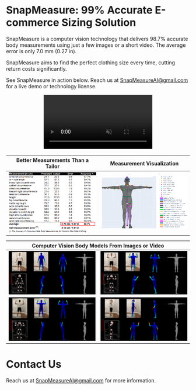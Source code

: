 # SnapMeasure: 99% Accurate E-commerce Sizing Solution

SnapMeasure is a computer vision technology that delivers 98.7% accurate body measurements using just a few images or a short video. The average error is only 7.0 mm (0.27 in).

SnapMeasure aims to find the perfect clothing size every time, cutting return costs significantly.

See SnapMeasure in action below. Reach us at SnapMeasureAI@gmail.com for a live demo or technology license.

<div align="center">
  <video src="https://github.com/snapmeasureai/website/assets/143150368/e9532fb2-f40f-4ae9-8e83-700a6c8959be" controls="controls" muted="muted" playsinline="playsinline" style="clip-path: inset(1px 1px);"/>
</div>

| Better Measurements Than a Tailor             |  Measurement Visualization |
:-------------------------:|:-------------------------:
![](https://github.com/snapmeasureai/website/blob/main/img/Measurements.png)  |  ![](https://github.com/snapmeasureai/website/blob/main/img/Measurement_visualization.PNG)

<table>
    <thead>
        <tr>
            <th colspan="2">Computer Vision Body Models From Images or Video</th>
        </tr>
    </thead>
    <tbody>
        <tr>
            <td><img src="https://github.com/snapmeasureai/website/blob/main/img/IMG_0641_point_est.png" /></td>
            <td><img src="https://github.com/snapmeasureai/website/blob/main/img/IMG_0642_point_est.png" /></td>
        </tr>
        <tr>
            <td><img src="https://github.com/snapmeasureai/website/blob/main/img/IMG_0645_point_est.png" /></td>
            <td><img src="https://github.com/snapmeasureai/website/blob/main/img/IMG_0643_point_est.png" /></td>
        </tr>
    </tbody>
</table>

# Contact Us

Reach us at SnapMeasureAI@gmail.com for more information.
